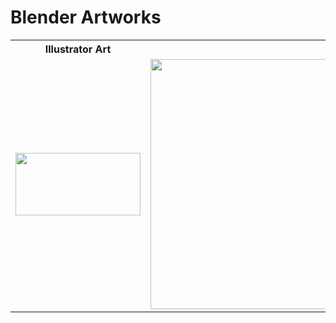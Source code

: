 # Blender Artworks

<table>
  <tr>
    <th><strong>Illustrator Art</strong></th>
    <th><strong>Blender 3d Creation</strong></th>
  </tr>
  <tr>
    <td><img src="https://github.com/Neloy-Barman/Blender-Artworks/assets/110896263/7286ce88-df34-4e72-aef6-4f0575583927" height="100" width="200"></td>
    <td><img src="https://github.com/Neloy-Barman/Blender-Artworks/assets/110896263/d14caffc-1fec-4979-9ca2-e1b278f4da74" height="400" width="950"></td>
  </tr>
</table>
